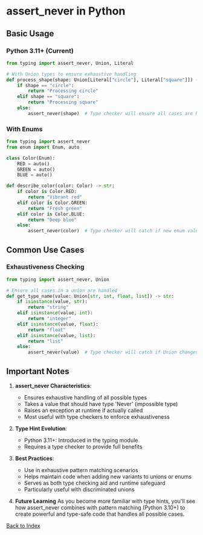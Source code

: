 # assert_never in Python

## Basic Usage

### Python 3.11+ (Current)
```python
from typing import assert_never, Union, Literal

# With Union types to ensure exhaustive handling
def process_shape(shape: Union[Literal["circle"], Literal["square"]]) -> str:
    if shape == "circle":
        return "Processing circle"
    elif shape == "square":
        return "Processing square"
    else:
        assert_never(shape)  # Type checker will ensure all cases are handled
```

### With Enums
```python
from typing import assert_never
from enum import Enum, auto

class Color(Enum):
    RED = auto()
    GREEN = auto()
    BLUE = auto()

def describe_color(color: Color) -> str:
    if color is Color.RED:
        return "Vibrant red"
    elif color is Color.GREEN:
        return "Fresh green"
    elif color is Color.BLUE:
        return "Deep blue"
    else:
        assert_never(color)  # Type checker will catch if new enum values are added
```

## Common Use Cases

### Exhaustiveness Checking
```python
from typing import assert_never, Union

# Ensure all cases in a union are handled
def get_type_name(value: Union[str, int, float, list]) -> str:
    if isinstance(value, str):
        return "string"
    elif isinstance(value, int):
        return "integer"
    elif isinstance(value, float):
        return "float"
    elif isinstance(value, list):
        return "list"
    else:
        assert_never(value)  # Type checker will catch if Union changes
```

## Important Notes

1. **assert_never Characteristics**:
   - Ensures exhaustive handling of all possible types
   - Takes a value that should have type 'Never' (impossible type)
   - Raises an exception at runtime if actually called
   - Most useful with type checkers to enforce exhaustiveness

2. **Type Hint Evolution**:
   - Python 3.11+: Introduced in the typing module
   - Requires a type checker to provide full benefits

3. **Best Practices**:
   - Use in exhaustive pattern matching scenarios
   - Helps maintain code when adding new variants to unions or enums
   - Serves as both type checking aid and runtime safeguard
   - Particularly useful with discriminated unions

4. **Future Learning**
   As you become more familiar with type hints, you'll see how assert_never combines with pattern matching (Python 3.10+) to create powerful and type-safe code that handles all possible cases.


[Back to Index](../../README.md)
